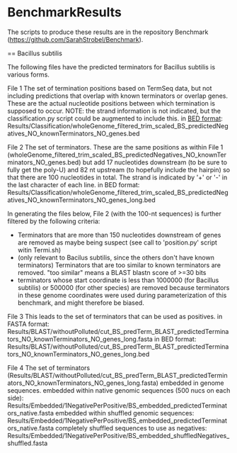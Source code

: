 # BenchmarkResults

The scripts to produce these results are in the repository Benchmark (https://github.com/SarahStrobel/Benchmark).

== Bacillus subtilis

The following files have the predicted terminators for Bacillus subtilis is various forms.

File 1
The set of termination positions based on TermSeq data, but not including predictions that overlap with known terminators or overlap genes.  These are the actual nucleotide positions between which termination is supposed to occur.  NOTE: the strand information is not indicated, but the classification.py script could be augmented to include this.
in [BED format](https://en.wikipedia.org/wiki/BED_%28file_format%29): Results/Classification/wholeGenome_filtered_trim_scaled_BS_predictedNegatives_NO_knownTerminators_NO_genes.bed

File 2
The set of terminators.  These are the same positions as within File 1 (wholeGenome_filtered_trim_scaled_BS_predictedNegatives_NO_knownTerminators_NO_genes.bed) but add 17 nucleotides downstream (to be sure to fully get the poly-U) and 82 nt upstream (to hopefully include the hairpin) so that there are 100 nucleotides in total.  The strand is indicated by '+' or '-' in the last character of each line.
in BED format: Results/Classification/wholeGenome_filtered_trim_scaled_BS_predictedNegatives_NO_knownTerminators_NO_genes_long.bed

In generating the files below, File 2 (with the 100-nt sequences) is further filtered by the following criteria:
- Terminators that are more than 150 nucleotides downstream of genes are removed as maybe being suspect (see call to 'position.py' script witin Termi.sh)
- (only relevant to Bacilus subtilis, since the others don't have known terminators) Terminators that are too similar to known terminators are removed.  "too similar" means a BLAST blastn score of >=30 bits
- terminators whose start coordinate is less than 1000000 (for Bacillus subtilis) or 500000 (for other species) are removed because terminators in these genome coordinates were used during parameterization of this benchmark, and might therefore be biased.

File 3
This leads to the set of terminators that can be used as positives.
in FASTA format: Results/BLAST/withoutPolluted/cut_BS_predTerm_BLAST_predictedTerminators_NO_knownTerminators_NO_genes_long.fasta
in BED format: Results/BLAST/withoutPolluted/cut_BS_predTerm_BLAST_predictedTerminators_NO_knownTerminators_NO_genes_long.bed

File 4
The set of terminators (Results/BLAST/withoutPolluted/cut_BS_predTerm_BLAST_predictedTerminators_NO_knownTerminators_NO_genes_long.fasta) embedded in genome sequences.
embedded within native genomic sequences (500 nucs on each side): Results/Embedded/1NegativePerPositive/BS_embedded_predictedTerminators_native.fasta
embedded within shuffled genomic sequences: Results/Embedded/1NegativePerPositive/BS_embedded_predictedTerminators_native.fasta
completely shuffled sequences to use as negatives: Results/Embedded/1NegativePerPositive/BS_embedded_shuffledNegatives_shuffled.fasta
